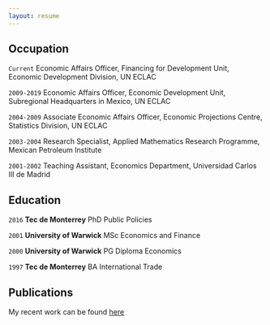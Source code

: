 ```yaml
---
layout: resume
---
```

## Occupation

`Current` Economic Affairs Officer, Financing for Development Unit, Economic Development Division, UN ECLAC

`2009-2019` Economic Affairs Officer, Economic Development Unit, Subregional Headquarters in Mexico, UN ECLAC

`2004-2009` Associate Economic Affairs Officer, Economic Projections Centre, Statistics Division, UN ECLAC

`2003-2004` Research Specialist, Applied Mathematics Research Programme, Mexican Petroleum Institute

`2001-2002` Teaching Assistant, Economics Department, Universidad Carlos III de Madrid

## Education

`2016`
__Tec de Monterrey__
PhD Public Policies

`2001`
__University of Warwick__
MSc Economics and Finance 

`2000` __University of Warwick__
PG Diploma Economics

`1997` __Tec de Monterrey__
BA International Trade

## Publications

My recent work can be found [here](https://ideas.repec.org/e/pvi193.html)

<!--
### Journals

`1994`
Article Title, Journal Title

`1994`
Article Title, Journal Title

### Books

`1994`
Book Title, Journal Title

`1994`
Book Title, Journal Title


## Presentations

`1994`
Presentation Title, Conference, <a href="https://MyWebsite.tld/presentation1">Link to Presentation</a> -->


<!-- ### Footer

Last updated: April 2021 -->


